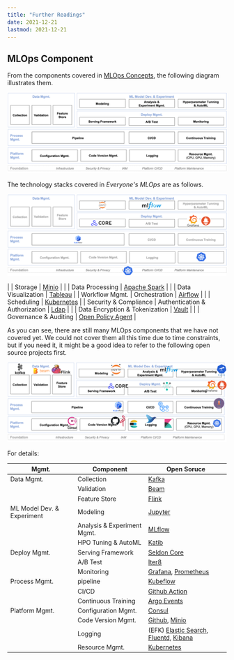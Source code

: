 ```yaml
---
title: "Further Readings"
date: 2021-12-21
lastmod: 2021-12-21
---
```


## MLOps Component

From the components covered in [MLOps Concepts](../introduction/component.md), the following diagram illustrates them. 

![open-stacks-0.png](./img/open-stacks-0.png)

The technology stacks covered in *Everyone's MLOps* are as follows.

![open-stacks-1.png](./img/open-stacks-1.png)

| | Storage | [Minio](https://min.io/)                            |
| | Data Processing | [Apache Spark](https://spark.apache.org/)                             |
| | Data Visualization | [Tableau](https://www.tableau.com/)                               |
| Workflow Mgmt.             | Orchestration               | [Airflow](https://airflow.apache.org/)                              |
| | Scheduling               | [Kubernetes](https://kubernetes.io/)                            |
| Security & Compliance      | Authentication & Authorization | [Ldap](https://www.openldap.org/)                               |
| | Data Encryption & Tokenization | [Vault](https://www.vaultproject.io/)                         |
| | Governance & Auditing | [Open Policy Agent](https://www.openpolicyagent.org/)              |

As you can see, there are still many MLOps components that we have not covered yet. We could not cover them all this time due to time constraints, but if you need it, it might be a good idea to refer to the following open source projects first.

![open-stacks-2.png](./img/open-stacks-2.png)

For details:

| Mgmt.                      | Component                   | Open Soruce                           |
| -------------------------- | --------------------------- | ------------------------------------- |
| Data Mgmt.                 | Collection                  | [Kafka](https://kafka.apache.org/)                                 |
|                            | Validation                  | [Beam](https://beam.apache.org/)                                  |
|                            | Feature Store               | [Flink](https://flink.apache.org/)                                 |
| ML Model Dev. & Experiment | Modeling                    | [Jupyter](https://jupyter.org/)                               |
|                            | Analysis & Experiment Mgmt. | [MLflow](https://mlflow.org/)                                |
|                            | HPO Tuning & AutoML         | [Katib](https://github.com/kubeflow/katib)                                 |
| Deploy Mgmt.               | Serving Framework           | [Seldon Core](https://docs.seldon.io/projects/seldon-core/en/latest/index.html)                           |
|                            | A/B Test                    | [Iter8](https://iter8.tools/)                                 |
|                            | Monitoring                  | [Grafana](https://grafana.com/oss/grafana/), [Prometheus](https://prometheus.io/)                   |
| Process Mgmt.              | pipeline                    | [Kubeflow](https://www.kubeflow.org/)                              |
|                            | CI/CD                       | [Github Action](https://docs.github.com/en/actions)                         |
|                            | Continuous Training         | [Argo Events](https://argoproj.github.io/events/)                           |
| Platform Mgmt.             | Configuration Mgmt.         | [Consul](https://www.consul.io/)                                |
|                            | Code Version Mgmt.          | [Github](https://github.com/), [Minio](https://min.io/)                         |
|                            | Logging                     | (EFK) [Elastic Search](https://www.elastic.co/kr/elasticsearch/), [Fluentd](https://www.fluentd.org/), [Kibana](https://www.elastic.co/kr/kibana/) |
|                            | Resource Mgmt.              | [Kubernetes](https://kubernetes.io/)                            |
